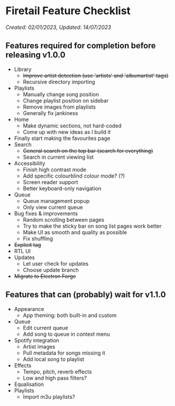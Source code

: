 # Firetail Feature Checklist
*Created: 02/01/2023, Updated: 14/07/2023*

## Features required for completion before releasing v1.0.0
- Library
  - ~~Improve artist detection (use 'artists' and 'albumartist' tags)~~
  - Recursive directory importing
- Playlists
  - Manually change song position
  - Change playlist position on sidebar
  - Remove images from playlists
  - Generally fix jankiness
- Home
  - Make dynamic sections, not hard-coded
  - Come up with new ideas as I build it
- Finally start making the favourites page
- Search
  - ~~General search on the top bar (search for everything)~~
  - Search in current viewing list
- Accessibility
  - Finish high contrast mode
  - Add specific colourblind colour mode? (?)
  - Screen reader support
  - Better keyboard-only navigation
- Queue
  - Queue management popup
  - Only view current queue
- Bug fixes & improvements
  - Random scrolling between pages
  - Try to make the sticky bar on song list pages work better
  - Make UI as smooth and quality as possible
  - Fix shuffling
- ~~Explicit tag~~
- RTL UI
- Updates
  - Let user check for updates
  - Choose update branch
- ~~Migrate to Electron Forge~~


## Features that can (probably) wait for v1.1.0
- Appearance
  - App theming: both built-in and custom
- Queue
  - Edit current queue
  - Add song to queue in context menu
- Spotify integration
  - Artist images
  - Pull metadata for songs missing it
  - Add local song to playlist
- Effects
  - Tempo, pitch, reverb effects
  - Low and high pass filters?
- Equalisation
- Playlists
  - Import m3u playlists?